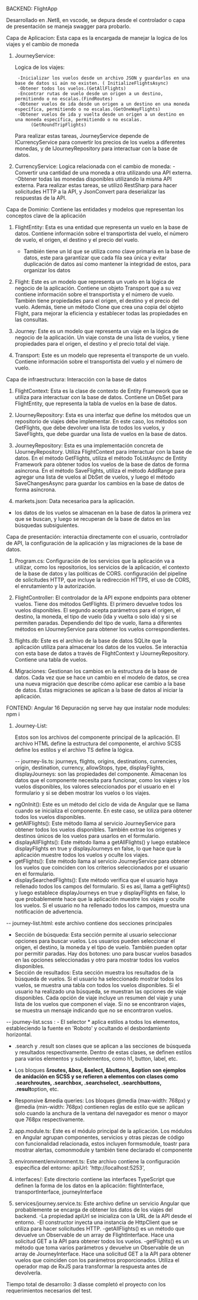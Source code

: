 BACKEND: FlightApp

Desarrollado en .Net8, en vscode, se depura desde el controlador o capa de presentación se maneja swagger para probarlo.

Capa de Aplicacion: Esta capa es la encargada de manejar la logica de los viajes y el cambio de moneda

1.  JourneyService:

    Logica de los viajes:

         -Inicializar los vuelos desde un archivo JSON y guardarlos en una base de datos si aún no existen. ( InitializeFlightsAsync)
         -Obtener todos los vuelos.(GetAllFlights)
         -Encontrar rutas de vuelo desde un origen a un destino, permitiendo o no escalas.(FindRoutes)
         -Obtener vuelos de ida desde un origen a un destino en una moneda específica, permitiendo o no escalas.(GetOneWayFlights)
         -Obtener vuelos de ida y vuelta desde un origen a un destino en una moneda específica, permitiendo o no escalas.
              (GetRoundTripFlights)

    Para realizar estas tareas, JourneyService depende de ICurrencyService para convertir los precios de los vuelos a diferentes monedas, y de IJourneyRepository para interactuar con la base de datos.

2.  CurrencyService:
    Logica relacionada con el cambio de moneda:
    -Convertir una cantidad de una moneda a otra utilizando una API externa.
    -Obtener todas las monedas disponibles utilizando la misma API externa.
    Para realizar estas tareas, se utilizó RestSharp para hacer solicitudes HTTP a la API, y JsonConvert para deserializar las respuestas de la API.

Capa de Dominio: Contiene las entidades y modelos que representan los conceptos clave de la aplicación

1.  FlightEntity: Esta es una entidad que representa un vuelo en la base de datos. Contiene información sobre el transportista del
    vuelo, el número de vuelo, el origen, el destino y el precio del vuelo.

    - También tiene un Id que se utiliza como clave primaria en la base de datos, este para garantizar que cada fila sea única y evitar duplicación de datos así como mantener la integridad de estos, para organizar los datos

2.  Flight: Este es un modelo que representa un vuelo en la lógica de negocio de la aplicación. Contiene un objeto Transport que a
    su vez contiene información sobre el transportista y el número de vuelo. También tiene propiedades para el origen, el destino y el precio del vuelo.
    Además, tiene un método Clone que crea una copia del objeto Flight, para mejorar la eficiencia y establecer todas las propiedades en las consultas.
3.  Journey: Este es un modelo que representa un viaje en la lógica de negocio de la aplicación. Un viaje consta de una lista de
    vuelos, y tiene propiedades para el origen, el destino y el precio total del viaje.
4.  Transport: Este es un modelo que representa el transporte de un vuelo. Contiene información sobre el transportista del vuelo y el número de vuelo.

Capa de infraestructura: Interacción con la base de datos

1.  FlightContext: Esta es la clase de contexto de Entity Framework que se utiliza para interactuar con la base de datos. Contiene un
    DbSet para FlightEntity, que representa la tabla de vuelos en la base de datos.

2.  IJourneyRepository: Esta es una interfaz que define los métodos que un repositorio de viajes debe implementar. En este caso, los
    métodos son GetFlights, que debe devolver una lista de todos los vuelos, y SaveFlights, que debe guardar una lista de vuelos en la base de datos.

3.  JourneyRepository: Esta es una implementación concreta de IJourneyRepository. Utiliza FlightContext para interactuar con la base
    de datos. En el método GetFlights, utiliza el método ToListAsync de Entity Framework para obtener todos los vuelos de la base de datos de forma asíncrona. En el método SaveFlights, utiliza el método AddRange para agregar una lista de vuelos al DbSet de vuelos, y luego el método SaveChangesAsync para guardar los cambios en la base de datos de forma asíncrona.

4.  markets.json: Data necesarioa para la aplicación.

- los datos de los vuelos se almacenan en la base de datos la primera vez que se buscan, y luego se recuperan de la base de datos en las búsquedas subsiguientes.

Capa de presentación: interactúa directamente con el usuario, controlador de API, la configuración de la aplicación y las migraciones de la base de datos.

1.  Program.cs: Configuración de los servicios que la aplicación va a utilizar, como los repositorios, los servicios de la aplicación,
    el contexto de la base de datos y las políticas de CORS. configuración del pipeline de solicitudes HTTP, que incluye la redirección HTTPS, el uso de CORS, el enrutamiento y la autorización.

2.  FlightController: El controlador de la API expone endpoints para obtener vuelos. Tiene dos métodos GetFlights. El primero
    devuelve todos los vuelos disponibles. El segundo acepta parámetros para el origen, el destino, la moneda, el tipo de vuelo (ida y vuelta o solo ida) y si se permiten paradas. Dependiendo del tipo de vuelo, llama a diferentes métodos en IJourneyService para obtener los vuelos correspondientes.

3.  flights.db: Este es el archivo de la base de datos SQLite que la aplicación utiliza para almacenar los datos de los vuelos. Se
    interactúa con esta base de datos a través de FlightContext y IJourneyRepository. Contiene una tabla de vuelos.
4.  Migraciones: Gestionan los cambios en la estructura de la base de datos. Cada vez que se hace un cambio en el modelo de datos, se
    crea una nueva migración que describe cómo aplicar ese cambio a la base de datos. Estas migraciones se aplican a la base de datos al iniciar la aplicación.

FONTEND: Angular 16
Depuración ng serve
hay que instalar node modules: npm i

1. Journey-List:

   Estos son los archivos del componente principal de la aplicación. El
   archivo HTML define la estructura del componente, el archivo SCSS define los estilos y el archivo TS define la lógica.

   -- journey-lis.ts: journeys, flights, origins, destinations, currencies, origin, destination, currency, allowStops, type, displayFlights, displayJourneys: son las propiedades del componente. Almacenan los datos que el componente necesita para funcionar, como los viajes y los vuelos disponibles, los valores seleccionados por el usuario en el formulario y si se deben mostrar los vuelos o los viajes.

- ngOnInit(): Este es un método del ciclo de vida de Angular que se llama cuando se inicializa el componente. En este caso, se utiliza para obtener todos los vuelos disponibles.
- getAllFlights(): Este método llama al servicio JourneyService para obtener todos los vuelos disponibles. También extrae los orígenes y destinos únicos de los vuelos para usarlos en el formulario.
- displayAllFlights(): Este método llama a getAllFlights() y luego establece displayFlights en true y displayJourneys en false, lo que hace que la aplicación muestre todos los vuelos y oculte los viajes.
- getFlights(): Este método llama al servicio JourneyService para obtener los vuelos que coinciden con los criterios seleccionados por el usuario en el formulario.
- displaySearchedFlights(): Este método verifica que el usuario haya rellenado todos los campos del formulario. Si es así, llama a getFlights() y luego establece displayJourneys en true y displayFlights en false, lo que probablemente hace que la aplicación muestre los viajes y oculte los vuelos. Si el usuario no ha rellenado todos los campos, muestra una notificación de advertencia.

-- journey-list.html:
este archivo contiene dos secciones principales

- Sección de búsqueda: Esta sección permite al usuario seleccionar opciones para buscar vuelos. Los usuarios pueden seleccionar el origen, el destino, la moneda y el tipo de vuelo. También pueden optar por permitir paradas. Hay dos botones: uno para buscar vuelos basados en las opciones seleccionadas y otro para mostrar todos los vuelos disponibles.
- Sección de resultados: Esta sección muestra los resultados de la búsqueda de vuelos. Si el usuario ha seleccionado mostrar todos los vuelos, se muestra una tabla con todos los vuelos disponibles. Si el usuario ha realizado una búsqueda, se muestran las opciones de viaje disponibles. Cada opción de viaje incluye un resumen del viaje y una lista de los vuelos que componen el viaje. Si no se encontraron viajes, se muestra un mensaje indicando que no se encontraron vuelos.

-- journey-list.scss : - El selector \* aplica estilos a todos los elementos, estableciendo la fuente en 'Roboto' y ocultando el desbordamiento horizontal.

- .search y .result son clases que se aplican a las secciones de búsqueda y resultados respectivamente. Dentro de estas clases, se
  definen estilos para varios elementos y subelementos, como h1, button, label, etc.

- Los bloques &**routes, &**box, &**select, &**buttons, &**option son ejemplos de anidación en SCSS y se refieren a elementos con
  clases como .search**routes, .search**box, .search**select, .search**buttons, .result**option, etc.

- Responsive &media queries: Los bloques @media (max-width: 768px) y @media (min-width: 768px) contienen reglas de estilo que se aplican solo cuando la anchura de la ventana del navegador es menor o mayor que 768px respectivamente.

2. app.module.ts: Este es el módulo principal de la aplicación. Los módulos en Angular agrupan componentes, servicios y otras piezas de código con funcionalidad relacionada, estos incluyen formsmodule, toastr para mostrar alertas, comonmodule y también tiene declarado el componente

3. environment/environment.ts: Este archivo contiene la configuración específica del entorno: apiUrl: 'http://localhost:5253',

4. interfaces/: Este directorio contiene las interfaces TypeScript que definen la forma de los datos en la aplicación: flightInterface, transportInterface, journeyInterface

5. services/journey.service.ts: Este archivo define un servicio Angular que probablemente se encarga de obtener los datos de los viajes del backend.
   -La propiedad apiUrl se inicializa con la URL de la API desde el entorno.
   -El constructor inyecta una instancia de HttpClient que se utiliza para hacer solicitudes HTTP.
   -getAllFlights() es un método que devuelve un Observable de un array de FlightInterface. Hace una solicitud GET a la API para obtener todos los vuelos.
   -getFlights() es un método que toma varios parámetros y devuelve un Observable de un array de JourneyInterface. Hace una solicitud GET a la API para obtener vuelos que coinciden con los parámetros proporcionados. Utiliza el operador map de RxJS para transformar la respuesta antes de devolverla.

Tiempo total de desarrollo: 3 díasse completó el proyecto con los requerimientos necesarios del test.
